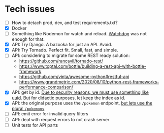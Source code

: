 # Tech issues

- [ ] How to detach prod, dev, and test requirements.txt?
- [x] Docker
- [ ] Something like Nodemon for watch and reload. [Watchdog](https://github.com/gorakhargosh/watchdog) was not enough for that.
- [x] API: Try Django. A bazooka for just an API. Avoid.
- [x] API: Try Tornado. Perfect fit. Small, fast, and simple.
- [ ] API: considering to migrate for some REST ready solution:
  - https://github.com/rancavil/tornado-rest/
  - https://www.toptal.com/bottle/building-a-rest-api-with-bottle-framework
  - https://github.com/vinta/awesome-python#restful-api
  - https://www.grandmetric.com/2020/08/10/python-rest-frameworks-performance-comparison/
- [x] API: get by id. [Due to security reasons, we must use something like uuid](https://restfulapi.net/security-essentials/). But for didactic purposes, let keep the index as id.
- [x] API: the original purpose uses the `/pokemon` endpoint, [but lets use the plural `/pokemons`](https://restfulapi.net/resource-naming/)
- [ ] API: emit error for invalid query filters
- [ ] API: deal with request errors to not crash server
- [ ] Unit tests for API parts
